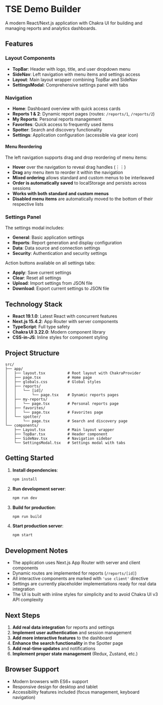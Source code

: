 # TSE Demo Builder

A modern React/Next.js application with Chakra UI for building and managing reports and analytics dashboards.

## Features

### Layout Components
- **TopBar**: Header with logo, title, and user dropdown menu
- **SideNav**: Left navigation with menu items and settings access
- **Layout**: Main layout wrapper combining TopBar and SideNav
- **SettingsModal**: Comprehensive settings panel with tabs

### Navigation
- **Home**: Dashboard overview with quick access cards
- **Reports 1 & 2**: Dynamic report pages (routes: `/reports/1`, `/reports/2`)
- **My Reports**: Personal reports management
- **Favorites**: Quick access to frequently used items
- **Spotter**: Search and discovery functionality
- **Settings**: Application configuration (accessible via gear icon)

#### Menu Reordering
The left navigation supports drag and drop reordering of menu items:
- **Hover** over the navigation to reveal drag handles (⋮⋮)
- **Drag** any menu item to reorder it within the navigation
- **Mixed ordering** allows standard and custom menus to be interleaved
- **Order is automatically saved** to localStorage and persists across sessions
- **Works with both standard and custom menus**
- **Disabled menu items** are automatically moved to the bottom of their respective lists

### Settings Panel
The settings modal includes:
- **General**: Basic application settings
- **Reports**: Report generation and display configuration
- **Data**: Data source and connection settings
- **Security**: Authentication and security settings

Action buttons available on all settings tabs:
- **Apply**: Save current settings
- **Clear**: Reset all settings
- **Upload**: Import settings from JSON file
- **Download**: Export current settings to JSON file

## Technology Stack

- **React 19.1.0**: Latest React with concurrent features
- **Next.js 15.4.2**: App Router with server components
- **TypeScript**: Full type safety
- **Chakra UI 3.22.0**: Modern component library
- **CSS-in-JS**: Inline styles for component styling

## Project Structure

```
src/
├── app/
│   ├── layout.tsx          # Root layout with ChakraProvider
│   ├── page.tsx            # Home page
│   ├── globals.css         # Global styles
│   ├── reports/
│   │   └── [id]/
│   │       └── page.tsx    # Dynamic reports pages
│   ├── my-reports/
│   │   └── page.tsx        # Personal reports page
│   ├── favorites/
│   │   └── page.tsx        # Favorites page
│   └── spotter/
│       └── page.tsx        # Search and discovery page
└── components/
    ├── Layout.tsx          # Main layout wrapper
    ├── TopBar.tsx          # Header component
    ├── SideNav.tsx         # Navigation sidebar
    └── SettingsModal.tsx   # Settings modal with tabs
```

## Getting Started

1. **Install dependencies**:
   ```bash
   npm install
   ```

2. **Run development server**:
   ```bash
   npm run dev
   ```

3. **Build for production**:
   ```bash
   npm run build
   ```

4. **Start production server**:
   ```bash
   npm start
   ```

## Development Notes

- The application uses Next.js App Router with server and client components
- Dynamic routes are implemented for reports (`/reports/[id]`)
- All interactive components are marked with `'use client'` directive
- Settings are currently placeholder implementations ready for real data integration
- The UI is built with inline styles for simplicity and to avoid Chakra UI v3 API complexity

## Next Steps

1. **Add real data integration** for reports and settings
2. **Implement user authentication** and session management
3. **Add more interactive features** to the dashboard
4. **Enhance the search functionality** in the Spotter page
5. **Add real-time updates** and notifications
6. **Implement proper state management** (Redux, Zustand, etc.)

## Browser Support

- Modern browsers with ES6+ support
- Responsive design for desktop and tablet
- Accessibility features included (focus management, keyboard navigation)

